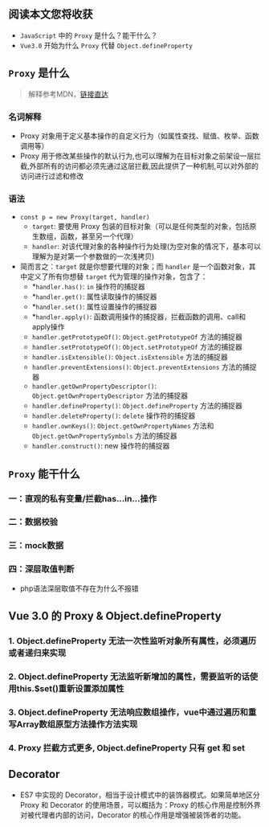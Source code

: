 ## 阅读本文您将收获
* `JavaScript` 中的 `Proxy` 是什么？能干什么？
* `Vue3.0` 开始为什么 `Proxy` 代替 `Object.defineProperty`

## `Proxy` 是什么
> 解释参考MDN，[链接直达](https://developer.mozilla.org/zh-CN/docs/Web/JavaScript/Reference/Global_Objects/Proxy)

### 名词解释
* Proxy 对象用于定义基本操作的自定义行为（如属性查找、赋值、枚举、函数调用等）
* Proxy 用于修改某些操作的默认行为,也可以理解为在目标对象之前架设一层拦截,外部所有的访问都必须先通过这层拦截,因此提供了一种机制,可以对外部的访问进行过滤和修改

### 语法
* `const p = new Proxy(target, handler)`
	* `target`: 要使用 Proxy 包装的目标对象（可以是任何类型的对象，包括原生数组，函数，甚至另一个代理）
	* `handler`: 对该代理对象的各种操作行为处理(为空对象的情况下，基本可以理解为是对第一个参数做的一次浅拷贝)
* 简而言之：`target` 就是你想要代理的对象；而 `handler` 是一个函数对象，其中定义了所有你想替 `target` 代为管理的操作对象，包含了：
	* *`handler.has()`: `in` 操作符的捕捉器
	* *`handler.get()`: 属性读取操作的捕捉器
	* *`handler.set()`: 属性设置操作的捕捉器
	* *`handler.apply()`: 函数调用操作的捕捉器，拦截函数的调用、call和apply操作
	* `handler.getPrototypeOf()`: `Object.getPrototypeOf` 方法的捕捉器
	* `handler.setPrototypeOf()`: `Object.setPrototypeOf` 方法的捕捉器
	* `handler.isExtensible()`: `Object.isExtensible` 方法的捕捉器
	* `handler.preventExtensions()`: `Object.preventExtensions` 方法的捕捉器
	* `handler.getOwnPropertyDescriptor()`: `Object.getOwnPropertyDescriptor` 方法的捕捉器
	* `handler.defineProperty()`: `Object.defineProperty` 方法的捕捉器
	* `handler.deleteProperty()`: `delete` 操作符的捕捉器
	* `handler.ownKeys()`: `Object.getOwnPropertyNames` 方法和 `Object.getOwnPropertySymbols` 方法的捕捉器
	* `handler.construct()`: new 操作符的捕捉器

## `Proxy` 能干什么
### 一：直观的私有变量/拦截has...in...操作

### 二：数据校验

### 三：mock数据

### 四：深层取值判断
* php语法深层取值不存在为什么不报错

## Vue 3.0 的 Proxy & Object.defineProperty 
### 1. Object.defineProperty 无法一次性监听对象所有属性，必须遍历或者递归来实现
### 2. Object.defineProperty 无法监听新增加的属性，需要监听的话使用this.$set()重新设置添加属性
### 3. Object.defineProperty 无法响应数组操作，vue中通过遍历和重写Array数组原型方法操作方法实现
### 4. Proxy 拦截方式更多, Object.defineProperty 只有 get 和 set

## Decorator
* ES7 中实现的 Decorator，相当于设计模式中的装饰器模式。如果简单地区分 Proxy 和 Decorator 的使用场景，可以概括为：Proxy 的核心作用是控制外界对被代理者内部的访问，Decorator 的核心作用是增强被装饰者的功能。
